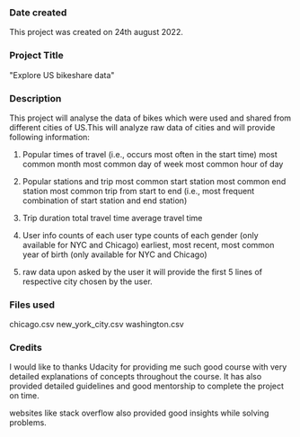 

### Date created
This project was created on 24th august 2022.

### Project Title
"Explore US bikeshare data"

### Description
This project will analyse the data of bikes which were used and shared from different cities of US.This will analyze raw data of cities and will provide following information:

1. Popular times of travel (i.e., occurs most often in the start time)
   most common month
   most common day of week
   most common hour of day

2. Popular stations and trip
   most common start station
   most common end station
   most common trip from start to end (i.e., most frequent combination of start station and end station)

3. Trip duration
   total travel time
   average travel time

4. User info
   counts of each user type
   counts of each gender (only available for NYC and Chicago)
   earliest, most recent, most common year of birth (only available for NYC and Chicago)

5. raw data
   upon asked by the user it will provide the first 5 lines of respective city chosen by the user.
### Files used
chicago.csv
new_york_city.csv
washington.csv

### Credits
I would like to thanks Udacity for providing me such good course with very detailed explanations of concepts throughout the course.
It has also provided detailed guidelines and good mentorship to complete the project on time.

websites like stack overflow also provided good insights while solving problems.

